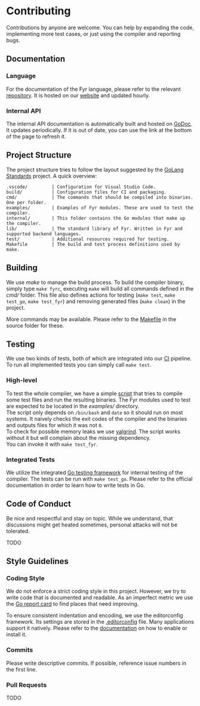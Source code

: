 # Contributing

Contributions by anyone are welcome.
You can help by expanding the code, implementing more test cases, or just using the compiler and reporting bugs.

## Documentation

### Language

For the documentation of the Fyr language, please refer to the relevant [repository](https://github.com/vs-ude/fyr-www).
It is hosted on our [website](http://fyr.vs.uni-due.de) and updated hourly.

### Internal API

The internal API documentation is automatically built and hosted on [GoDoc](https://godoc.org/github.com/vs-ude/fyrlang).
It updates periodically.
If it is out of date, you can use the link at the bottom of the page to refresh it.


## Project Structure

The project structure tries to follow the layout suggested by the [GoLang Standards](https://github.com/golang-standards/project-layout) project.
A quick overview:

```
.vscode/         | Configuration for Visual Studio Code.
build/           | Configuration files for CI and packaging.
cmd/             | The commands that should be compiled into binaries. One per folder.
examples/        | Examples of Fyr modules. These are used to test the compiler.
internal/        | This folder contains the Go modules that make up the compiler.
lib/             | The standard library of Fyr. Written in Fyr and supported backend languages.
test/            | Additional resources required for testing.
Makefile         | The build and test process definitions used by make.
```


## Building

We use _make_ to manage the build process.
To build the compiler binary, simply type `make fyrc`, executing `make` will build all commands defined in the _cmd/_ folder.
This file also defines actions for testing (`make test`, `make test_go`, `make test_fyr`) and removing generated files (`make clean`) in the project.

More commands may be available.
Please refer to the [Makefile](./Makefile) in the source folder for these.


## Testing

We use two kinds of tests, both of which are integrated into our [CI](https://travis-ci.org/vs-ude/fyrlang) pipeline.
To run all implemented tests you can simply call `make test`.

### High-level

To test the whole compiler, we have a simple [script](./test/fyr_code_tests.sh) that tries to compile some test files and run the resulting binaries.
The Fyr modules used to test are expected to be located in the _examples/_ directory.  
The script only depends on `/bin/bash` and `date` so it should run on most systems.
It naively checks the exit codes of the compiler and the binaries and outputs files for which it was not `0`.  
To check for possible memory leaks we use [valgrind](http://valgrind.org/).
The script works without it but will complain about the missing dependency.  
You can invoke it with `make test_fyr`.

### Integrated Tests

We utilize the integrated [Go testing framework](https://golang.org/pkg/testing/) for internal testing of the compiler.
The tests can be run with `make test_go`.
Please refer to the official documentation in order to learn how to write tests in Go.


## Code of Conduct

Be nice and respectful and stay on topic.
While we understand, that discussions might get heated sometimes, personal attacks will not be tolerated.

TODO


## Style Guidelines

### Coding Style

We do not enforce a strict coding style in this project.
However, we try to write code that is documented and readable.
As an imperfect metric we use the [Go report card](https://goreportcard.com/report/github.com/vs-ude/fyrlang) to find places that need improving.

To ensure consistent indentation and encoding, we use the editorconfig framework. Its settings are stored in the [.editorconfig](./.editorconfig) file.
Many applications support it natively. Please refer to the [documentation](https://editorconfig.org/#download) on how to enable or install it.

### Commits

Please write descriptive commits.
If possible, reference issue numbers in the first line.

### Pull Requests

TODO
